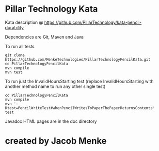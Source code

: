 # Pillar Technology Kata

Kata description @ https://github.com/PillarTechnology/kata-pencil-durability 

Dependencies are Git, Maven and Java

To run all tests
```
git clone https://github.com/MenkeTechnologies/PillarTechnologyPencilKata.git 
cd PillarTechnologyPencilKata
mvn compile
mvn test
```
To run just the InvalidHoursStarting test (replace InvalidHoursStarting with another method name to run any other single test)
```
cd PillarTechnologyPencilKata
mvn compile
mvn '-Dtest=PencilWriteTest#whenPencilWritesToPaperThePaperReturnsContents' test
```
Javadoc HTML pages are in the doc directory

# created by Jacob Menke
